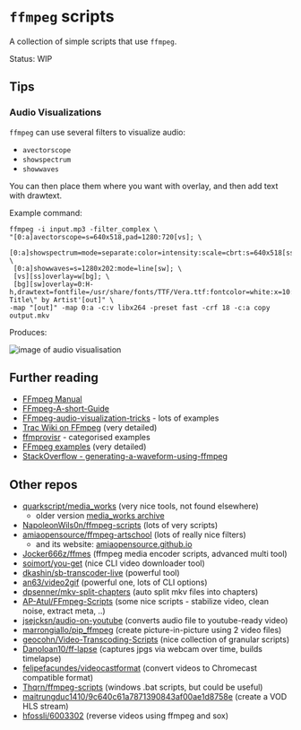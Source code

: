 # `ffmpeg` scripts

A collection of simple scripts that use `ffmpeg`.

Status: WIP

## Tips

### Audio Visualizations

`ffmpeg` can use several filters to visualize audio: 

 - `avectorscope`
 - `showspectrum`
 - `showwaves`

You can then place them where you want with overlay, and then add text with drawtext.

Example command:

```
ffmpeg -i input.mp3 -filter_complex \
"[0:a]avectorscope=s=640x518,pad=1280:720[vs]; \
 [0:a]showspectrum=mode=separate:color=intensity:scale=cbrt:s=640x518[ss]; \
 [0:a]showwaves=s=1280x202:mode=line[sw]; \
 [vs][ss]overlay=w[bg]; \
 [bg][sw]overlay=0:H-h,drawtext=fontfile=/usr/share/fonts/TTF/Vera.ttf:fontcolor=white:x=10:y=10:text='\"Song Title\" by Artist'[out]" \
-map "[out]" -map 0:a -c:v libx264 -preset fast -crf 18 -c:a copy output.mkv
```

Produces:

![image of audio visualisation](https://i.stack.imgur.com/lLOra.jpg "Output of visualisation")

## Further reading

- [FFmpeg Manual](https://ffmpeg.org/ffmpeg.html)
- [FFmpeg-A-short-Guide](https://github.com/term7/FFmpeg-A-short-Guide)
- [FFmpeg-audio-visualization-tricks](https://lukaprincic.si/development-log/ffmpeg-audio-visualization-tricks) - lots of examples
- [Trac Wiki on FFmpeg](https://trac.ffmpeg.org/wiki) (very detailed)
- [ffmprovisr](https://amiaopensource.github.io/ffmprovisr/) - categorised examples
- [FFmpeg examples](https://hhsprings.bitbucket.io/docs/programming/examples/ffmpeg/index.html) (very detailed)
- [StackOverflow - generating-a-waveform-using-ffmpeg](https://stackoverflow.com/questions/32254818/generating-a-waveform-using-ffmpeg)

## Other repos

- [quarkscript/media_works](https://github.com/quarkscript/media_works) (very nice tools, not found elsewhere)
  -  older version [media_works archive](https://github.com/quarkscript/media_works/tree/master/archive)
- [NapoleonWils0n/ffmpeg-scripts](https://github.com/NapoleonWils0n/ffmpeg-scripts) (lots of very scripts)
- [amiaopensource/ffmpeg-artschool](https://github.com/amiaopensource/ffmpeg-artschool) (lots of really nice filters)
  - and its website: [amiaopensource.github.io](https://amiaopensource.github.io/ffmpeg-artschool/scripts.html#instructions-for-ffmpeg-scripts)
- [Jocker666z/ffmes](https://github.com/Jocker666z/ffmes) (ffmpeg media encoder scripts, advanced multi tool)
- [soimort/you-get](https://github.com/soimort/you-get#getting-started) (nice CLI video downloader tool)
- [dkashin/sb-transcoder-live](https://github.com/dkashin/sb-transcoder-live) (powerful tool)
- [an63/video2gif](https://github.com/an63/video2gif) (powerful one, lots of CLI options)
- [dpsenner/mkv-split-chapters](https://github.com/dpsenner/mkv-split-chapters) (auto split mkv files into chapters)
- [AP-Atul/FFmpeg-Scripts](https://github.com/AP-Atul/FFmpeg-Scripts) (some nice scripts - stabilize video, clean noise, extract meta, ..)
- [jsejcksn/audio-on-youtube](https://github.com/jsejcksn/audio-on-youtube) (converts audio file to youtube-ready video)
- [marrongiallo/pip_ffmpeg](https://github.com/marrongiallo/pip_ffmpeg) (create picture-in-picture using 2 video files)
- [geocohn/Video-Transcoding-Scripts](https://github.com/geocohn/Video-Transcoding-Scripts) (nice collection of granular scripts)
- [Danoloan10/ff-lapse](https://github.com/Danoloan10/ff-lapse) (captures jpgs via webcam over time, builds timelapse)
- [felipefacundes/videocastformat](https://github.com/felipefacundes/videocastformat) (convert videos to Chromecast compatible format)
- [Thqrn/ffmpeg-scripts](https://github.com/Thqrn/ffmpeg-scripts) (windows .bat scripts, but could be useful)
- [maitrungduc1410/9c640c61a7871390843af00ae1d8758e](https://gist.github.com/maitrungduc1410/9c640c61a7871390843af00ae1d8758e) (create a VOD HLS stream)
- [hfossli/6003302](https://gist.github.com/hfossli/6003302) (reverse videos using ffmpeg and sox)

